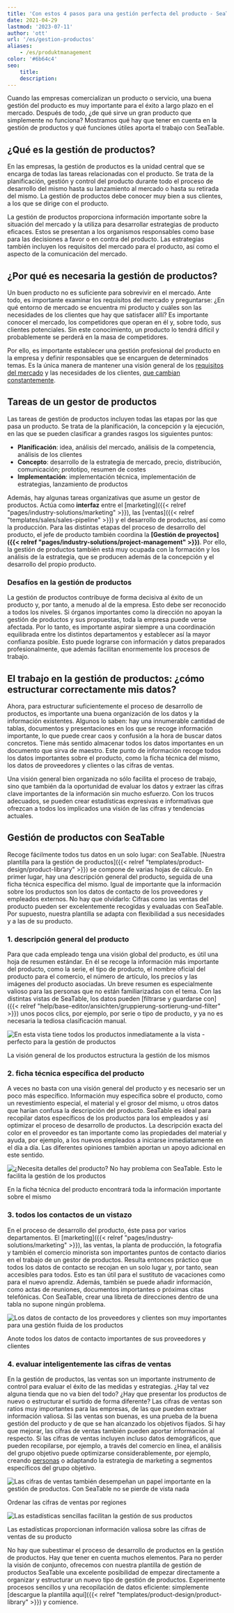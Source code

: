 ```yaml
---
title: 'Con estos 4 pasos para una gestión perfecta del producto - SeaTable'
date: 2021-04-29
lastmod: '2023-07-11'
author: 'ott'
url: '/es/gestion-productos'
aliases:
    - /es/produktmanagement
color: '#6b64c4'
seo:
    title:
    description:
---
```


Cuando las empresas comercializan un producto o servicio, una buena gestión del producto es muy importante para el éxito a largo plazo en el mercado. Después de todo, ¿de qué sirve un gran producto que simplemente no funciona? Mostramos qué hay que tener en cuenta en la gestión de productos y qué funciones útiles aporta el trabajo con SeaTable.

## ¿Qué es la gestión de productos?

En las empresas, la gestión de productos es la unidad central que se encarga de todas las tareas relacionadas con el producto. Se trata de la planificación, gestión y control del producto durante todo el proceso de desarrollo del mismo hasta su lanzamiento al mercado o hasta su retirada del mismo. La gestión de productos debe conocer muy bien a sus clientes, a los que se dirige con el producto.

La gestión de productos proporciona información importante sobre la situación del mercado y la utiliza para desarrollar estrategias de producto eficaces. Estos se presentan a los organismos responsables como base para las decisiones a favor o en contra del producto. Las estrategias también incluyen los requisitos del mercado para el producto, así como el aspecto de la comunicación del mercado.

## ¿Por qué es necesaria la gestión de productos?

Un buen producto no es suficiente para sobrevivir en el mercado. Ante todo, es importante examinar los requisitos del mercado y preguntarse: ¿En qué entorno de mercado se encuentra mi producto y cuáles son las necesidades de los clientes que hay que satisfacer allí? Es importante conocer el mercado, los competidores que operan en él y, sobre todo, sus clientes potenciales. Sin este conocimiento, un producto lo tendrá difícil y probablemente se perderá en la masa de competidores.

Por ello, es importante establecer una gestión profesional del producto en la empresa y definir responsables que se encarguen de determinados temas. Es la única manera de mantener una visión general de los [requisitos del mercado](https://www.reckliesmp.de/veraenderungen-im-markt/) y las necesidades de los clientes, [que cambian constantemente](https://www.reckliesmp.de/veraenderungen-im-markt/).

## Tareas de un gestor de productos

Las tareas de gestión de productos incluyen todas las etapas por las que pasa un producto. Se trata de la planificación, la concepción y la ejecución, en las que se pueden clasificar a grandes rasgos los siguientes puntos:

- **Planificación**: idea, análisis del mercado, análisis de la competencia, análisis de los clientes
- **Concepto**: desarrollo de la estrategia de mercado, precio, distribución, comunicación; prototipo, resumen de costes
- **Implementación**: implementación técnica, implementación de estrategias, lanzamiento de productos

Además, hay algunas tareas organizativas que asume un gestor de productos. Actúa como **interfaz** entre el [marketing]({{< relref "pages/industry-solutions/marketing" >}}), las [ventas]({{< relref "templates/sales/sales-pipeline" >}}) y el desarrollo de productos, así como la producción. Para las distintas etapas del proceso de desarrollo del producto, el jefe de producto también coordina la **[Gestión de proyectos]({{< relref "pages/industry-solutions/project-management" >}})**. Por ello, la gestión de productos también está muy ocupada con la formación y los análisis de la estrategia, que se producen además de la concepción y el desarrollo del propio producto.

### Desafíos en la gestión de productos

La gestión de productos contribuye de forma decisiva al éxito de un producto y, por tanto, a menudo al de la empresa. Esto debe ser reconocido a todos los niveles. Si órganos importantes como la dirección no apoyan la gestión de productos y sus propuestas, toda la empresa puede verse afectada. Por lo tanto, es importante aspirar siempre a una coordinación equilibrada entre los distintos departamentos y establecer así la mayor confianza posible. Esto puede lograrse con información y datos preparados profesionalmente, que además facilitan enormemente los procesos de trabajo.

## El trabajo en la gestión de productos: ¿cómo estructurar correctamente mis datos?

Ahora, para estructurar suficientemente el proceso de desarrollo de productos, es importante una buena organización de los datos y la información existentes. Algunos lo saben: hay una innumerable cantidad de tablas, documentos y presentaciones en los que se recoge información importante, lo que puede crear caos y confusión a la hora de buscar datos concretos. Tiene más sentido almacenar todos los datos importantes en un documento que sirva de maestro. Este punto de información recoge todos los datos importantes sobre el producto, como la ficha técnica del mismo, los datos de proveedores y clientes o las cifras de ventas.

Una visión general bien organizada no sólo facilita el proceso de trabajo, sino que también da la oportunidad de evaluar los datos y extraer las cifras clave importantes de la información sin mucho esfuerzo. Con los trucos adecuados, se pueden crear estadísticas expresivas e informativas que ofrezcan a todos los implicados una visión de las cifras y tendencias actuales.

## Gestión de productos con SeaTable

Recoge fácilmente todos tus datos en un solo lugar: con SeaTable. [Nuestra plantilla para la gestión de productos]({{< relref "templates/product-design/product-library" >}}) se compone de varias hojas de cálculo. En primer lugar, hay una descripción general del producto, seguida de una ficha técnica específica del mismo. Igual de importante que la información sobre los productos son los datos de contacto de los proveedores y empleados externos. No hay que olvidarlo: Cifras como las ventas del producto pueden ser excelentemente recogidas y evaluadas con SeaTable. Por supuesto, nuestra plantilla se adapta con flexibilidad a sus necesidades y a las de su producto.

### 1\. descripción general del producto

Para que cada empleado tenga una visión global del producto, es útil una hoja de resumen estándar. En él se recoge la información más importante del producto, como la serie, el tipo de producto, el nombre oficial del producto para el comercio, el número de artículo, los precios y las imágenes del producto asociadas. Un breve resumen es especialmente valioso para las personas que no están familiarizadas con el tema. Con las distintas vistas de SeaTable, los datos pueden [filtrarse y guardarse con]({{< relref "help/base-editor/ansichten/gruppierung-sortierung-und-filter" >}}) unos pocos clics, por ejemplo, por serie o tipo de producto, y ya no es necesaria la tediosa clasificación manual.

![En esta vista tiene todos los productos inmediatamente a la vista - perfecto para la gestión de productos](Range-View_2.jpg)

La visión general de los productos estructura la gestión de los mismos

### 2\. ficha técnica específica del producto

A veces no basta con una visión general del producto y es necesario ser un poco más específico. Información muy específica sobre el producto, como un revestimiento especial, el material y el grosor del mismo, u otros datos que harían confusa la descripción del producto. SeaTable es ideal para recopilar datos específicos de los productos para los empleados y así optimizar el proceso de desarrollo de productos. La descripción exacta del color en el proveedor es tan importante como las propiedades del material y ayuda, por ejemplo, a los nuevos empleados a iniciarse inmediatamente en el día a día. Las diferentes opiniones también aportan un apoyo adicional en este sentido.

![¿Necesita detalles del producto? No hay problema con SeaTable. Esto le facilita la gestión de los productos](Product-Data_1.jpg)

En la ficha técnica del producto encontrará toda la información importante sobre el mismo

### 3\. todos los contactos de un vistazo

En el proceso de desarrollo del producto, éste pasa por varios departamentos. El [marketing]({{< relref "pages/industry-solutions/marketing" >}}), las ventas, la planta de producción, la fotografía y también el comercio minorista son importantes puntos de contacto diarios en el trabajo de un gestor de productos. Resulta entonces práctico que todos los datos de contacto se recojan en un solo lugar y, por tanto, sean accesibles para todos. Esto es tan útil para el sustituto de vacaciones como para el nuevo aprendiz. Además, también se puede añadir información, como actas de reuniones, documentos importantes o próximas citas telefónicas. Con SeaTable, crear una libreta de direcciones dentro de una tabla no supone ningún problema.

![Los datos de contacto de los proveedores y clientes son muy importantes para una gestión fluida de los productos](Suppliers-and-Contacts.jpg)

Anote todos los datos de contacto importantes de sus proveedores y clientes

### 4\. evaluar inteligentemente las cifras de ventas

En la gestión de productos, las ventas son un importante instrumento de control para evaluar el éxito de las medidas y estrategias. ¿Hay tal vez alguna tienda que no va bien del todo? ¿Hay que presentar los productos de nuevo o estructurar el surtido de forma diferente? Las cifras de ventas son ratios muy importantes para las empresas, de las que pueden extraer información valiosa. Si las ventas son buenas, es una prueba de la buena gestión del producto y de que se han alcanzado los objetivos fijados. Si hay que mejorar, las cifras de ventas también pueden aportar información al respecto. Si las cifras de ventas incluyen incluso datos demográficos, que pueden recopilarse, por ejemplo, a través del comercio en línea, el análisis del grupo objetivo puede optimizarse considerablemente, por ejemplo, creando [personas](https://www.reachx.de/6-punkte-anleitung-zur-erstellung-individueller-personas/) o adaptando la estrategia de marketing a segmentos específicos del grupo objetivo.

![Las cifras de ventas también desempeñan un papel importante en la gestión de productos. Con SeaTable no se pierde de vista nada](Sales_1.jpg)

Ordenar las cifras de ventas por regiones

![Las estadísticas sencillas facilitan la gestión de sus productos](Statistics-1.jpg)

Las estadísticas proporcionan información valiosa sobre las cifras de ventas de su producto

No hay que subestimar el proceso de desarrollo de productos en la gestión de productos. Hay que tener en cuenta muchos elementos. Para no perder la visión de conjunto, ofrecemos con nuestra plantilla de gestión de productos SeaTable una excelente posibilidad de empezar directamente a organizar y estructurar un nuevo tipo de gestión de productos. Experimente procesos sencillos y una recopilación de datos eficiente: simplemente [descargue la plantilla aquí]({{< relref "templates/product-design/product-library" >}}) y comience.
